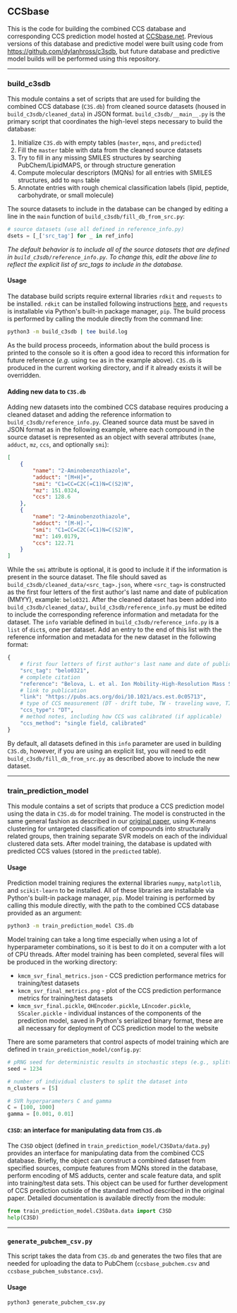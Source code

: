 ## CCSbase

This is the code for building the combined CCS database and corresponding CCS prediction model hosted at 
[CCSbase.net](http://www.ccsbase.net). Previous versions of this database and predictive model were built using code 
from https://github.com/dylanhross/c3sdb, but future database and predictive model builds will be performed using this 
repository.

<hr>

### build_c3sdb
This module contains a set of scripts that are used for building the combined CCS database (`C3S.db`) from cleaned
source datasets (housed in `build_c3sdb/cleaned_data`) in JSON format. `build_c3sdb/__main__.py` is the primary script
that coordinates the high-level steps necessary to build the database:
1. Initialize `C3S.db` with empty tables (`master`, `mqns`, and `predicted`)
2. Fill the `master` table with data from the cleaned source datasets
3. Try to fill in any missing SMILES structures by searching PubChem/LipidMAPS, or through structure generation
4. Compute molecular descriptors (MQNs) for all entries with SMILES structures, add to `mqns` table
5. Annotate entries with rough chemical classification labels (lipid, peptide, carbohydrate, or small molecule)


The source datasets to include in the database can be changed by editing a line in the `main` function of 
`build_c3sdb/fill_db_from_src.py`:
```python
# source datasets (use all defined in reference_info.py)
dsets = [_['src_tag'] for _ in ref_info]
```
_The default behavior is to include all of the source datasets that are defined in `build_c3sdb/reference_info.py`. To
change this, edit the above line to reflect the explicit list of src_tags to include in the database._


#### Usage
The database build scripts require external libraries `rdkit` and `requests` to be installed. `rdkit` can be installed
following instructions [here](https://www.rdkit.org/docs/Install.html), and `requests` is installable via Python's
built-in package manager, `pip`. The build process is performed by calling the module directly from the command line:
```bash
python3 -m build_c3sdb | tee build.log
```
As the build process proceeds, information about the build process is printed to the console so it is often a good idea
to record this information for future reference (_e.g._ using `tee` as in the example above). `C3S.db` is produced in
the current working directory, and if it already exists it will be overridden. 


#### Adding new data to `C3S.db`
Adding new datasets into the combined CCS database requires producing a cleaned dataset and adding the reference 
information to `build_c3sdb/reference_info.py`. Cleaned source data must be saved in JSON format as in the following
example, where each compound in the source dataset is represented as an object with several attributes (`name`, 
`adduct`, `mz`, `ccs`, and optionally `smi`):
```json
[
    {
        "name": "2-Aminobenzothiazole",
        "adduct": "[M+H]+",
        "smi": "C1=CC=C2C(=C1)N=C(S2)N",
        "mz": 151.0324,
        "ccs": 128.6
    },
    {
        "name": "2-Aminobenzothiazole",
        "adduct": "[M-H]-",
        "smi": "C1=CC=C2C(=C1)N=C(S2)N",
        "mz": 149.0179,
        "ccs": 122.71
    }
]
```
While the `smi` attribute is optional, it is good to include it if the information is present in the source dataset. 
The file should saved as `build_c3sdb/cleaned_data/<src_tag>.json`, where `<src_tag>` is constructed as the first four 
letters of the first author's last name and date of publication (MMYY), example: `belo0321`. After the cleaned dataset
has been added into `build_c3sdb/cleaned_data/`, `build_c3sdb/reference_info.py` must be edited to include the 
corresponding reference information and metadata for the dataset. The `info` variable defined in 
`build_c3sdb/reference_info.py` is a `list` of `dict`s, one per dataset. Add an entry to the end of this list with the
reference information and metadata for the new dataset in the following format:
```python
{
    # first four letters of first author's last name and date of publication (MMYY)
    "src_tag": "belo0321",  
    # complete citation
    "reference": "Belova, L. et al. Ion Mobility-High-Resolution Mass Spectrometry (IM-HRMS) for the Analysis of Contaminants of Emerging Concern (CECs): Database Compilation and Application to Urine Samples. Anal. Chem. XXX, XXXX-XXXX (2021)",
    # link to publication
    "link": "https://pubs.acs.org/doi/10.1021/acs.est.0c05713",
    # type of CCS measurement (DT - drift tube, TW - traveling wave, TIMS - trapped IMS)
    "ccs_type": "DT",
    # method notes, including how CCS was calibrated (if applicable)
    "ccs_method": "single field, calibrated"
}
```

By default, all datasets defined in this `info` parameter are used in building `C3S.db`, however, if you are using an 
explicit list, you will need to edit `build_c3sdb/fill_db_from_src.py` as described above to include the new dataset.

<hr>

### train_prediction_model
This module contains a set of scripts that produce a CCS prediction model using the data in `C3S.db` for model 
training. The model is constructed in the same general fashion as described in our 
[original paper](https://pubs.acs.org/doi/10.1021/acs.analchem.9b05772), using K-means clustering for untargeted 
classification of compounds into structurally related groups, then training separate SVR models on each of the 
individual clustered data sets. After model training, the database is updated with predicted CCS values (stored in the
`predicted` table).

#### Usage
Prediction model training reqiures the external libraries `numpy`, `matplotlib`, and `scikit-learn` to be installed.
All of these libraries are installable via Python's built-in package manager, `pip`. Model training is performed by
calling this module directly, with the path to the combined CCS database provided as an argument:

```bash
python3 -m train_prediction_model C3S.db
```

Model training can take a long time especially when using a lot of hyperparameter combinations, so it is best to do it 
on a computer with a lot of CPU threads. After model training has been completed, several files will be produced in the 
working directory:
* `kmcm_svr_final_metrics.json` - CCS prediction performance metrics for training/test datasets
* `kmcm_svr_final_metrics.png` - plot of the CCS prediction performance metrics for training/test datasets
* `kmcm_svr_final.pickle`, `OHEncoder.pickle`, `LEncoder.pickle`, `SScaler.pickle`  - individual instances of the
components of the prediction model, saved in Python's serialized binary format, these are all necessary for deployment
of CCS prediction model to the website 

There are some parameters that control aspects of model training which are defined in 
`train_prediction_model/config.py`:
```python
# pRNG seed for deterministic results in stochastic steps (e.g., splitting training/test set data)
seed = 1234

# number of individual clusters to split the dataset into
n_clusters = [5]

# SVR hyperparameters C and gamma
C = [100, 1000]
gamma = [0.001, 0.01]
```

#### `C3SD`: an interface for manipulating data from `C3S.db`
The `C3SD` object (defined in `train_prediction_model/C3SData/data.py`) provides an interface for manipulating data
from the combined CCS database. Briefly, the object can construct a combined dataset from specified sources, compute
features from MQNs stored in the database, perform encoding of MS adducts, center and scale feature data, and split
into training/test data sets. This object can be used for further development of CCS prediction outside of the standard
method described in the original paper. Detailed documentation is available directly from the module:

```python
from train_prediction_model.C3SData.data import C3SD
help(C3SD)
```

<hr>

### `generate_pubchem_csv.py`
This script takes the data from `C3S.db` and generates the two files that are needed for uploading the data to PubChem
(`ccsbase_pubchem.csv` and `ccsbase_pubchem_substance.csv`). 

#### Usage
```bash
python3 generate_pubchem_csv.py
```
